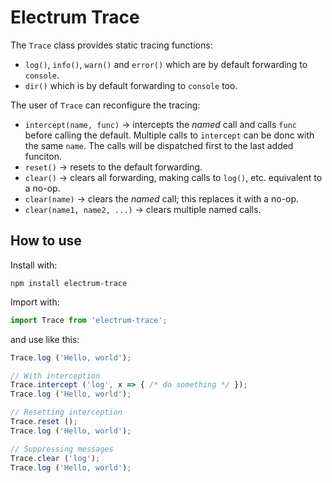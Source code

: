 # Electrum Trace

The `Trace` class provides static tracing functions:

* `log()`, `info()`, `warn()` and `error()` which are by default forwarding
  to `console`.
* `dir()` which is by default forwarding to `console` too.

The user of `Trace` can reconfigure the tracing:

* `intercept(name, func)` &rarr; intercepts the _named_ call and calls `func`
  before calling the default. Multiple calls to `intercept` can be donc with
  the same `name`. The calls will be dispatched first to the last added funciton.
* `reset()` &rarr; resets to the default forwarding.
* `clear()` &rarr; clears all forwarding, making calls to `log()`, etc. equivalent
  to a no-op.
* `clear(name)` &rarr; clears the _named_ call; this replaces it with a no-op.
* `clear(name1, name2, ...)` &rarr; clears multiple named calls.

## How to use

Install with:

`npm install electrum-trace`

Import with:

```js
import Trace from 'electrum-trace';
```

and use like this:

```js
Trace.log ('Hello, world');

// With interception
Trace.intercept ('log', x => { /* do something */ });
Trace.log ('Hello, world');

// Resetting interception
Trace.reset ();
Trace.log ('Hello, world');

// Suppressing messages
Trace.clear ('log');
Trace.log ('Hello, world');
```

